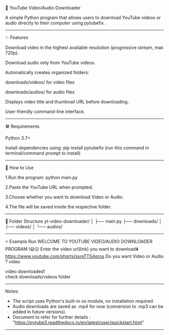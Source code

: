 🎥 YouTube Video/Audio Downloader

A simple Python program that allows users to download YouTube videos or audio directly to their computer using pytubefix
.


-------------------------------------------------------------------------------
✨ Features

Download video in the highest available resolution (progressive stream, max 720p).

Download audio only from YouTube videos.

Automatically creates organized folders:

downloads/videos/ for video files

downloads/audios/ for audio files

Displays video title and thumbnail URL before downloading.

User-friendly command-line interface.

-------------------------------------------------------------------------------
🛠️ Requirements

Python 3.7+

Install dependencies using:
pip install pytubefix      (run this command in terminal/command prompt to install)

-------------------------------------------------------------------------------

🚀 How to Use

1.Run the program:
python main.py

2.Paste the YouTube URL when prompted.

3.Choose whether you want to download Video or Audio.

4.The file will be saved inside the respective folder.

-------------------------------------------------------------------------------

📂 Folder Structure
yt-video-downloader/
│
├── main.py
├── downloads/
│   ├── videos/
│   └── audios/



-------------------------------------------------------------------------------

⚡ Example Run
WELCOME TO YOUTUBE VIDEO/AUDIO DOWNLOADER PROGRAM !😃😉
Enter the video url(link) you want to download⬇️
https://www.youtube.com/shorts/sxmTTS4qros
Do you want Video or Audio ?
video

video downloaded!  
check downloads/videos folder

-------------------------------------------------------------------------------

Notes:
- The script uses Python's built-in os module, no installation required.
- Audio downloads are saved as .mp4 for now (conversion to .mp3 can be added in future versions).
- Document to refer for further details : "https://pytube3.readthedocs.io/en/latest/user/quickstart.html"


-------------------------------------------------------------------------------

